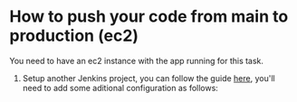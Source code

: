 # How to push your code from main to production (ec2)

You need to have an ec2 instance with the app running for this task.

1. Setup another Jenkins project, you can follow the guide [here](./README.md), you'll need to add some aditional configuration as follows:
